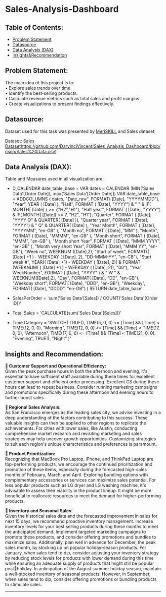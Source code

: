 # Sales-Analysis-Dashboard

## Table of Contents:

- [Problem Statement](https://github.com/DarvinciVincent/Sales_Analysis_Dashboard/blob/main/README.md#problem-statement-)
- [Datasource](https://github.com/DarvinciVincent/Sales_Analysis_Dashboard/blob/main/README.md#datasource-)
- [Data Analysis (DAX)](https://github.com/DarvinciVincent/Sales_Analysis_Dashboard/blob/main/README.md#data-analysis-dax)
- [Insights&Recommendation](https://github.com/DarvinciVincent/Sales_Analysis_Dashboard/blob/main/README.md#insights)

## Problem Statement:

The main idea of this project is to:<br>
• Explore sales trends over time.<br>
• Identify the best-selling products.<br>
• Calculate revenue metrics such as total sales and profit margins.<br>
• Create visualizations to present findings effectively.

## Datasource:

Dataset used for this task was presented by [MeriSKILL](https://www.meriskill.com/) and Sales dataset:

Dataset: [Sales Dataset](https://github.com/DarvinciVincent/Sales_Analysis_Dashboard/blob/main/Sales%20Data.csv)https://github.com/DarvinciVincent/Sales_Analysis_Dashboard/blob/main/Sales%20Data.csv)

## Data Analysis (DAX):

Table and Measures used in all visualization are:

- D_CALENDAR date_table_base = 
VAR dates = 
CALENDAR (MIN('Sales Data'[Order Date]), max('Sales Data'[Order Date]))
VAR date_table_base =
ADDCOLUMNS (
dates,
"Date_raw", FORMAT( [Date], "YYYYMMDD"),
"Year", YEAR ( [Date] ),
"Half", FORMAT ( [Date], "YYYY") & " " & IF( MONTH( [Date] ) >= 7,"H2","H1"),
"Half year", FORMAT ( [Date], "YYYY") & IF( MONTH( [Date]) >= 7, "H2", "H1"), 
"Quarter", FORMAT ( [Date], "YYYY Q" & QUARTER( [Date] )),
"Quarter year", FORMAT ( [Date], "YYYY") & " Q" & QUARTER( [Date] ), 
"Year Month", FORMAT ( [Date], "YYYYMM", "en-GB" ),
"Month no", FORMAT ( [Date], "MM" ),
"Month", FORMAT ( [Date], "MMMM", "en-GB" ),
"Month short", FORMAT ( [Date], "MMM", "en-GB" ),
"Month short Year", FORMAT ( [Date], "MMM YYYY", "en-GB" ),
"Month very short Year", FORMAT ( [Date], "MMM YY", "en-GB"), 
"Week no", WEEKNUM ([Date],2),
"Start of week", FORMAT(( [Date] +1 ) - WEEKDAY ( [Date], 2), "DD-MMM-YY", "en-GB"),
"Start week #", YEAR(( [Date] +1) - WEEKDAY ( [Date], 2)) & FORMAT (WEEKNUM( ( [Date] +1 ) - WEEKDAY ( [Date], 2)), "00"),
"Year WeekNumber", FORMAT ( [Date], "YYYY" ) & " W "  & WEEKNUM([Date],2),
"Day", FORMAT( [Date], "DD", "en-GB"),
"Weekday short", FORMAT( [Date], "DDD", "en-GB"),
"Weekday", FORMAT( [Date], "DDDD", "en-GB") 
)
RETURN
date_table_base'

- SalesPerOrder = 'sum('Sales Data'[Sales]) / COUNT('Sales Data'[Order ID])'

- Total Sales = 'CALCULATE(sum('Sales Data'[Sales]))'

- Time Category = 
'SWITCH(
    TRUE(),
    TIME(5, 0, 0) <= [Time] && [Time] < TIME(12, 0, 0), "Morning",
    TIME(12, 0, 0) <= [Time] && [Time] < TIME(17, 0, 0), "Afternoon",
    TIME(17, 0, 0) <= [Time] && [Time] < TIME(21, 0, 0), "Evening",
    TRUE(), "Night"
)'

## Insights and Recommendation:
**📌 Customer Support and Operational Efficiency:**<br>
Given the peak purchase hours in both the afternoon and evening, it's essential to have sufficient staff available during these times for excellent customer support and efficient
order processing. Excellent CS during these hours can lead to repeat business. Consider running marketing campaigns and promotions specifically during these afternoon and
evening hours to further boost sales. 

**📌 Regional Sales Analysis:**<br>
As San Francisco emerges as the leading sales city, we advise investing in a deep understanding of the factors contributing to this success. These valuable insights can then be
applied to other regions to replicate the achievements. For cities with lower sales, like Austin, conducting comprehensive market research and revisiting marketing and sales
strategies may help uncover growth opportunities. Customizing strategies to suit each region's unique characteristics and preferences is paramount. 

**📌 Product Prioritization:**<br>
Recognizing that MacBook Pro Laptop, iPhone, and ThinkPad Laptop are top-performing products, we encourage the continued prioritization and promotion of these items,
especially during the forecasted high-sales months of February, March, and April. Exploring bundling options with complementary accessories or services can maximize sales
potential. For less popular products such as LG dryer and LG washing machine, it's advisable to assess their viability in the product lineup. It might be more beneficial to reallocate
resources to meet the demand for higher-performing products. 

**📌 Inventory and Seasonal Sales:**<br>
Given the historical sales data and the forecasted improvement in sales for next 15 days, we recommend proactive inventory management. Increase inventory levels for your best selling
products during these months to meet the anticipated demand. Implement targeted marketing campaigns to promote these products, and consider offering promotions and bundles to
maximize sales. Additionally, plan well in advance for December, the peak sales month, by stocking up on popular holiday-season products. For January, when sales tend to dip, consider
adjusting your inventory strategy by reducing stock levels for products with lower demand during this time while ensuring an adequate supply of products that might still be popular postholiday. In anticipation of the August summer holiday season, maintain a well-stocked inventory of seasonal products. However, in September, when sales tend to dip, consider offering
promotions or bundling products to stimulate sales.

---

